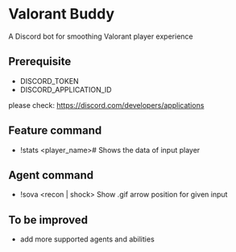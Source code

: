 # Valorant Buddy
A Discord bot for smoothing Valorant player experience

## Prerequisite
- DISCORD_TOKEN
- DISCORD_APPLICATION_ID

please check: https://discord.com/developers/applications

## Feature command
- !stats <player_name>#<tag> Shows the data of input player

## Agent command
- !sova <recon | shock> <map> Show .gif arrow position for given input

## To be improved
- add more supported agents and abilities
